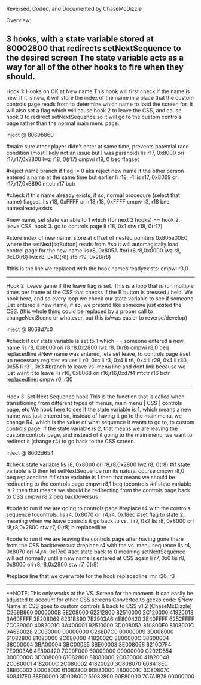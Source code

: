Reversed, Coded, and Documented by ChaseMcDizzle

Overview: 

3 hooks, with a state variable stored at 80002800 that redirects setNextSequence to the desired screen
The state variable acts as a way for all of the other hooks to fire when they should.
--------------------------------
Hook 1: 
Hooks on OK at New name
This hook will first check if the name is new. If it is new, it will store the index of the name in a place that the custom controls page reads from to determine which name to load the screen for. It will also set a flag which will cause hook 2 to leave the CSS, and cause hook 3 to redirect setNextSequence so it will go to the custom controls page rather than the normal main menu page.

inject @ 8069b860

#make sure other player didn't enter at same time, prevents potential race condition (most likely not an issue but I was paranoid)
lis r17, 0x8000
ori r17,r17,0x2800
lwz r18, 0(r17)
cmpwi r18, 0
beq flagset

#reject name branch if flag != 0 aka reject new name if the other person entered a name at the same time but earlier
li r19, -1
lis r17, 0x8069
ori r17,r17,0xB890
mtctr r17
bctr

#check if this name already exists, if so, normal procedure (select that name)
flagset:
lis r18, 0xFFFF
ori r18,r18, 0xFFFF
cmpw r3, r18
bne namealreadyexists

#new name, set state variable to 1 which (for next 2 hooks) == hook 2. leave CSS, hook 3. go to controls page
li r18, 0x1
stw r18, 0(r17)

#store index of new name, store at offset of nested pointers 0x805a00E0, where the setNext[sqButton] reads from 
#so it will automagically load control page for the new name
lis r8, 0x805A
#ori r8,r8,0x0000
lwz r8, 0xE0(r8)
lwz r8, 0x1C(r8)
stb r19, 0x28(r8)

#this is the line we replaced with the hook
namealreadyexists:
cmpwi r3,0


-----------------------------
Hook 2:
Leave game if the leave flag is set.
This is a loop that is run multiple times per frame at the CSS that checks if the B button is pressed / held.
We hook here, and so every loop we check our state variable to see if someone just entered a new name, if so, we pretend like someone just exited the CSS. (this whole thing could be replaced by a proper call to changeNextScene or whatever, but this is/was easier to reverse/develop)


inject @ 8068d7c0

#check if our state variable is set to 1 which == someone entered a new name
lis r8, 0x8000
ori r8,r8,0x2800
lwz r8, 0(r8)
cmpwi r8,0
beq replacedline
#New name was entered, lets set leave, to controls page
#set up necessary register values
li r0, 0xc
li r3, 0x4
li r6, 0x4
li r29, 0x4
li r30, 0x55
li r31, 0x3
#branch to leave vs. menu line and dont link because we just want it to leave
lis r16, 0x8068
ori r16,r16,0xd7f4
mtctr r16
bctr
replacedline:
cmpw r0, r30

-------------------

Hook 3:
Set Next Sequence hook
This is the function that is called when transitioning from different types of menus, main menu | CSS | controls page, etc
We hook here to see if the state variable is 1, which means a new name was just entered so, instead of having it go to the main menu, we change R4, which is the value of what sequence it wants to go to, to custom controls page.
If the state variable is 2, that means we are leaving the custom controls page, and instead of it going to the main menu, we want to redirect it (change r4) to go back to the CSS screen. 

inject @ 8002d654

#check state variable
lis r8, 0x8000
ori r8,r8,0x2800
lwz r8, 0(r8)
#if state variable is 0 then let setNextSequence run its natural course
cmpwi r8,0
beq replacedline
#if state variable is 1 then that means we should be redirecting to the controls page
cmpwi r8,1
beq tocontrols
#if state variable is 2 then that means we should be redirecting from the controls page back to CSS
cmpwi r8,2
beq backtoversus

#code to run if we are going to controls page
#replace r4 with the controls sequence
tocontrols:
lis r4, 0x8070
ori r4,r4, 0x18ec
#set flag to state 2, meaning when we leave controls it go back to vs.
li r7, 0x2
lis r8, 0x8000
ori r8,r8,0x2800
stw r7, 0(r8)
b replacedline

#code to run if we are leaving the controls page after having gone there from the CSS
backtoversus:
#replace r4 with the vs. menu sequence
lis r4, 0x8070
ori r4,r4, 0x17e0
#set state back to 0 meaning setNextSequence will act normally until a new name is entered at CSS again
li r7, 0x0
lis r8, 0x8000
ori r8,r8,0x2800
stw r7, 0(r8)

#replace line that we overwrote for the hook
replacedline:
mr r26, r3

---------------------------------------
**NOTE: This only works at the VS. Screen for the moment. It can easily be adjusted to account for other CSS screens
Converted to gecko code: 
$New Name at CSS goes to custom controls & back to CSS v1.2 [ChaseMcDizzle]
C269B860 0000000B
3E208000 62312800
82510000 2C120000
41820018 3A60FFFF
3E208069 6231B890
7E2903A6 4E800420
3E40FFFF 6252FFFF
7C039000 4082001C
3A400001 92510000
3D00805A 810800E0
8108001C 9A680028
2C030000 00000000
C268D7C0 00000009
3D008000 61082800
81080000 2C080000
4182002C 3800000C
38600004 38C00004
3BA00004 3BC00055
3BE00003 3E008068
6210D7F4 7E0903A6
4E800420 7C00F000
60000000 00000000
C202D654 0000000C
3D008000 61082800
81080000 2C080000
41820048 2C080001
4182000C 2C080002
41820020 3C808070
608418EC 38E00002
3D008000 61082800
90E80000 4800001C
3C808070 608417E0
38E00000 3D008000
61082800 90E80000
7C7A1B78 00000000